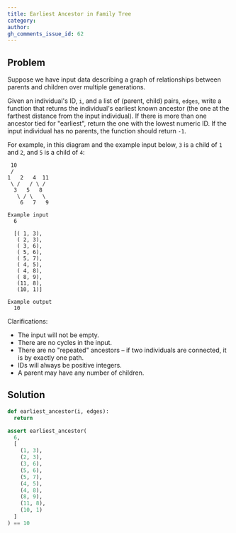 ```yaml
---
title: Earliest Ancestor in Family Tree
category:
author:
gh_comments_issue_id: 62
---
```


## Problem

Suppose we have input data describing a graph of relationships between parents and children over multiple generations.

Given an individual's ID, `i`, and a list of (parent, child) pairs, `edges`, write a function that returns the individual's earliest known ancestor (the one at the farthest distance from the input individual). If there is more than one ancestor tied for "earliest", return the one with the lowest numeric ID. If the input individual has no parents, the function should return `-1`.

For example, in this diagram and the example input below, `3` is a child of `1` and `2`, and `5` is a child of `4`:

```
 10
 /
1   2   4  11
 \ /   / \ /
  3   5   8
   \ / \   \
    6   7   9
```


```
Example input
  6

  [( 1, 3),
   ( 2, 3),
   ( 3, 6),
   ( 5, 6),
   ( 5, 7),
   ( 4, 5),
   ( 4, 8),
   ( 8, 9),
   (11, 8),
   (10, 1)]

Example output
  10
```

Clarifications:
* The input will not be empty.
* There are no cycles in the input.
* There are no "repeated" ancestors – if two individuals are connected, it is by exactly one path.
* IDs will always be positive integers.
* A parent may have any number of children.

## Solution

```python
def earliest_ancestor(i, edges):
  return

assert earliest_ancestor(
  6,
  [
    (1, 3),
    (2, 3),
    (3, 6),
    (5, 6),
    (5, 7),
    (4, 5),
    (4, 8),
    (8, 9),
    (11, 8),
    (10, 1)
  ]
) == 10
```
